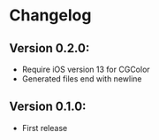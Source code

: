 # Changelog

## Version 0.2.0:
- Require iOS version 13 for CGColor
- Generated files end with newline

## Version 0.1.0:
- First release
